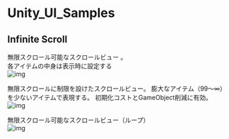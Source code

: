 Unity_UI_Samples
================

## Infinite Scroll

無限スクロール可能なスクロールビュー 。  
各アイテムの中身は表示時に設定する  
![img](https://raw.githubusercontent.com/wiki/tsubaki/Unity_UI_Samples/img/scroll9.gif)

無限スクロールに制限を設けたスクロールビュー。
膨大なアイテム（99〜∞）を少ないアイテムで表現する。
初期化コストとGameObject削減に有効。
![img](https://raw.githubusercontent.com/wiki/tsubaki/Unity_UI_Samples/img/scroll8.gif)


無限スクロール可能なスクロールビュー（ループ）  
![img](https://raw.githubusercontent.com/wiki/tsubaki/Unity_UI_Samples/img/scroll6.gif)
